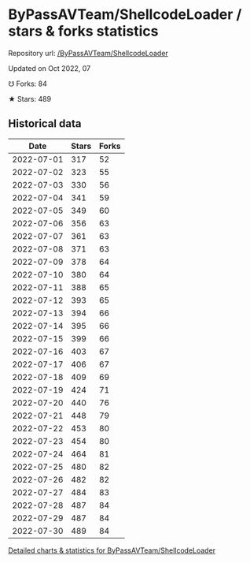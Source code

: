 # ByPassAVTeam/ShellcodeLoader / stars & forks statistics

Repository url: [/ByPassAVTeam/ShellcodeLoader](https://github.com/ByPassAVTeam/ShellcodeLoader)

Updated on Oct 2022, 07

☋ Forks: 84

★ Stars: 489

## Historical data
| Date | Stars | Forks |
|------|-------|-------|
| 2022-07-01 | 317 | 52 | 
| 2022-07-02 | 323 | 55 | 
| 2022-07-03 | 330 | 56 | 
| 2022-07-04 | 341 | 59 | 
| 2022-07-05 | 349 | 60 | 
| 2022-07-06 | 356 | 63 | 
| 2022-07-07 | 361 | 63 | 
| 2022-07-08 | 371 | 63 | 
| 2022-07-09 | 378 | 64 | 
| 2022-07-10 | 380 | 64 | 
| 2022-07-11 | 388 | 65 | 
| 2022-07-12 | 393 | 65 | 
| 2022-07-13 | 394 | 66 | 
| 2022-07-14 | 395 | 66 | 
| 2022-07-15 | 399 | 66 | 
| 2022-07-16 | 403 | 67 | 
| 2022-07-17 | 406 | 67 | 
| 2022-07-18 | 409 | 69 | 
| 2022-07-19 | 424 | 71 | 
| 2022-07-20 | 440 | 76 | 
| 2022-07-21 | 448 | 79 | 
| 2022-07-22 | 453 | 80 | 
| 2022-07-23 | 454 | 80 | 
| 2022-07-24 | 464 | 81 | 
| 2022-07-25 | 480 | 82 | 
| 2022-07-26 | 482 | 82 | 
| 2022-07-27 | 484 | 83 | 
| 2022-07-28 | 487 | 84 | 
| 2022-07-29 | 487 | 84 | 
| 2022-07-30 | 489 | 84 | 


[Detailed charts & statistics for ByPassAVTeam/ShellcodeLoader](https://reviewgithub.com/rep/ByPassAVTeam/ShellcodeLoader)
